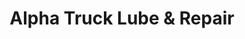 ---
title: "Alpha Truck Lube & Repair"
url: /duncan/alpha-truck-lube-and-repair/
shop: car repair
---